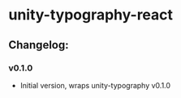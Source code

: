 # unity-typography-react

## Changelog:

### v0.1.0
- Initial version, wraps unity-typography v0.1.0
